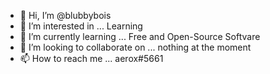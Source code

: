- 👋 Hi, I’m @blubbybois
- 👀 I’m interested in ...  Learning
- 🌱 I’m currently learning ... Free and Open-Source Softvare
- 💞️ I’m looking to collaborate on ... nothing at the moment
- 📫 How to reach me ... aerox#5661
<!---
blubbybois/blubbybois is a ✨ special ✨ repository because its `README.md` (this file) appears on your GitHub profile.
You can click the Preview link to take a look at your changes.
--->
